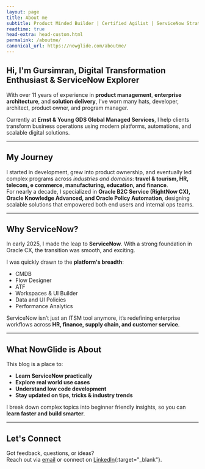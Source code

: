 ```yaml
---
layout: page
title: About me
subtitle: Product Minded Builder | Certified Agilist | ServiceNow Strategist.
readtime: true
head-extra: head-custom.html
permalink: /aboutme/
canonical_url: https://nowglide.com/aboutme/
---
```


## Hi, I'm Gursimran, Digital Transformation Enthusiast & ServiceNow Explorer

With over 11 years of experience in **product management**, **enterprise architecture**, and **solution delivery**, I’ve worn many hats, developer, architect, product owner, and program manager.

Currently at **Ernst & Young GDS Global Managed Services**, I help clients transform business operations using modern platforms, automations, and scalable digital solutions.

---

## My Journey

I started in development, grew into product ownership, and eventually led complex programs across *industries and domains*: **travel & tourism, HR, telecom, e commerce, manufacturing, education, and finance**.  
For nearly a decade, I specialized in **Oracle B2C Service (RightNow CX), Oracle Knowledge Advanced, and Oracle Policy Automation**, designing scalable solutions that empowered both end users and internal ops teams.

---

## Why ServiceNow?

In early 2025, I made the leap to **ServiceNow**. With a strong foundation in Oracle CX, the transition was smooth, and exciting.

I was quickly drawn to the **platform's breadth**:
- CMDB  
- Flow Designer  
- ATF  
- Workspaces & UI Builder  
- Data and UI Policies  
- Performance Analytics  

ServiceNow isn’t just an ITSM tool anymore, it’s redefining enterprise workflows across **HR, finance, supply chain, and customer service**.

---

## What NowGlide is About

This blog is a place to:
- **Learn ServiceNow practically**
- **Explore real world use cases**
- **Understand low code development**
- **Stay updated on tips, tricks & industry trends**

I break down complex topics into beginner friendly insights, so you can **learn faster and build smarter**.

---

## Let's Connect

Got feedback, questions, or ideas?  
Reach out via [email](mailto:simranjazz@gmail.com) or connect on [LinkedIn](https://www.linkedin.com/in/simranjazz/){:target="\_blank"}.